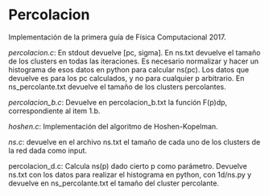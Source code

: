 # Percolacion

Implementación de la primera guía de Física Computacional 2017.

*percolacion.c*: En stdout devuelve [pc, sigma]. En ns.txt devuelve el tamaño de los clusters en todas las iteraciones. Es necesario normalizar y hacer un histograma de esos datos en python para calcular ns(pc). Los datos que devuelve es para los pc calculados, y no para cualquier p arbitrario. En ns_percolante.txt devuelve el tamaño de los clusters percolantes.

*percolacion_b.c*: Devuelve en percolacion_b.txt la función F(p)dp, correspondiente al item 1.b.

*hoshen.c*: Implementación del algoritmo de Hoshen-Kopelman.

*ns.c*: devuelve en el archivo ns.txt el tamaño de cada uno de los clusters de la red dada como input.

percolacion_d.c: Calcula ns(p) dado cierto p como parámetro. Devuelve ns.txt con los datos para realizar el histograma en python, con 1d/ns.py y devuelve en ns_percolante.txt el tamaño del cluster percolante.
